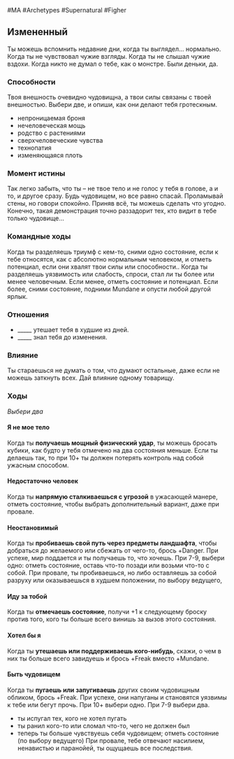 #MA #Archetypes #Supernatural #Figher 

## Измененный
Ты можешь вспомнить недавние дни, когда ты выглядел… нормально. Когда ты не чувствовал чужие взгляды. Когда ты не слышал чужие вздохи. Когда никто не думал о тебе, как о монстре. Были деньки, да.
### Способности
Твоя внешность очевидно чудовищна, а твои силы связаны с твоей внешностью. Выбери две, и опиши, как они делают тебя гротескным.
- непроницаемая броня
- нечеловеческая мощь
- родство с растениями
- сверхчеловеческие чувства
- технопатия
- изменяющаяся плоть

### Момент истины
Так легко забыть, что ты – не твое тело и не голос у тебя в голове, а и то, и другое сразу. Будь чудовищем, но все равно спасай. Проламывай стены, но говори спокойно. Приняв всё, ты можешь сделать что угодно. Конечно, такая демонстрация точно раззадорит тех, кто видит в тебе только чудовище…

### Командные ходы
Когда ты разделяешь триумф с кем-то, сними одно состояние, если к тебе относятся, как с абсолютно нормальным человеком, и отметь потенциал, если они хвалят твои силы или способности..
Когда ты разделяешь уязвимость или слабость, спроси, стал ли ты более или менее человечным. Если менее, отметь состояние и потенциал. Если более, сними состояние, подними Mundane и опусти любой другой ярлык.

### Отношения
- \_\_\_\_\_ утешает тебя в худшие из дней.
- \_\_\_\_\_ знал тебя до изменения.

### Влияние
Ты стараешься не думать о том, что думают остальные, даже если не можешь заткнуть всех. Дай влияние одному товарищу.

### Ходы 
*Выбери два*
#### Я не мое тело
Когда ты **получаешь мощный физический удар**, ты можешь бросать кубики, как будто у тебя отмечено на два состояния меньше. Если ты делаешь так, то при 10+ ты должен потерять контроль над собой ужасным способом. 

#### Недостаточно человек
Когда ты **напрямую сталкиваешься с угрозой** в ужасающей манере, отметь состояние, чтобы выбрать дополнительный вариант, даже при провале. 

#### Неостановимый
Когда ты **пробиваешь свой путь через предметы ландшафта**, чтобы добраться до желаемого или сбежать от чего-то, брось +Danger. При успехе, мир поддается и ты получаешь то, что хочешь. При 7-9, выбери одно: отметь состояние, оставь что-то позади или возьми что-то с собой. При провале, ты пробиваешься, но либо оставляешь за собой разруху или оказываешься в худшем положении, по выбору ведущего, 

#### Иду за тобой
Когда ты **отмечаешь состояние**, получи +1 к следующему броску против того, кого ты больше всего винишь за вызов этого состояния. 

#### Хотел бы я
Когда ты **утешаешь или поддерживаешь кого-нибудь**, скажи, о чем в них ты больше всего завидуешь и брось +Freak вместо +Mundane. 

#### Быть чудовищем
Когда ты **пугаешь или запугиваешь** других своим чудовищным обликом, брось +Freak. При успехе, они напуганы и становятся уязвимы к тебе или бегут прочь. При 10+ выбери одно. При 7-9 выбери два.
- ты испугал тех, кого не хотел пугать
- ты ранил кого-то или сломал что-то, чего не должен был
- теперь ты больше чувствуешь себя чудовищем; отметь состояние (по выбору ведущего)
При провале, тебе отвечают насилием, ненавистью и паранойей, ты ощущаешь все последствия.
